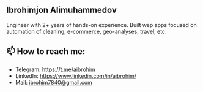 ## Ibrohimjon Alimuhammedov
Engineer with 2+ years of hands-on experience. Built wep apps focused on automation of cleaning, e-commerce, geo-analyses, travel, etc.

## 📫 How to reach me:
* Telegram: https://t.me/aibrohim
* LinkedIn: https://www.linkedin.com/in/aibrohim/
* Mail: ibrohim7840@gmail.com
<!--
**aibrohim/aibrohim** is a ✨ _special_ ✨ repository because its `README.md` (this file) appears on your GitHub profile.

Here are some ideas to get you started:

- 🔭 I’m currently working on ...
- 🌱 I’m currently learning ...
- 👯 I’m looking to collaborate on ...
- 🤔 I’m looking for help with ...
- 💬 Ask me about ...
- 📫 How to reach me: ...
- 😄 Pronouns: ...
- ⚡ Fun fact: ...
-->
